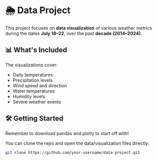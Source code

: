 # 🌦️ Data Project

This project focuses on **data visualization** of various weather metrics during the dates **July 18–22**, over the past **decade (2014–2024)**.

## 📊 What's Included

The visualizations cover:
- Daily temperatures
- Precipitation levels
- Wind speed and direction
- Water temperatures
- Humidity levels
- Severe weather events

## 🛠️ Getting Started

Remember to download pandas and plotly to start off with!

You can clone the repo and open the data/visualization files directly:
```bash
git clone https://github.com/your-username/data-project.git

